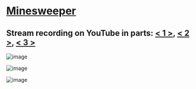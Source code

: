 # [Minesweeper](https://github.com/UniBreakfast/minesweeper-stream-improv)

## Stream recording on YouTube in parts: [< 1 >](https://www.youtube.com/watch?v=9aMnf-lTEUI&list=PLpyca7mQnpmKID0wkOP2OQT1TM6i7nshX&index=4), [< 2 >](https://www.youtube.com/watch?v=jUH52fGwvTQ&list=PLpyca7mQnpmKID0wkOP2OQT1TM6i7nshX&index=5), [< 3 >](https://www.youtube.com/watch?v=tkVxAhisjEo&list=PLpyca7mQnpmKID0wkOP2OQT1TM6i7nshX&index=6)

![image](https://user-images.githubusercontent.com/19654456/222809834-5f5ee3eb-814a-44d7-a7ff-9aeb9a0d2282.png)

![image](https://user-images.githubusercontent.com/19654456/222809871-b4e6f349-b94c-4617-84c9-9906e7cc3580.png)

![image](https://user-images.githubusercontent.com/19654456/222811047-a53ee901-8d69-4416-a5d0-2d4f00f9835a.png)
